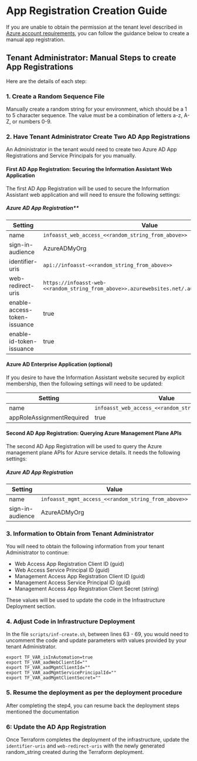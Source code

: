 # App Registration Creation Guide

If you are unable to obtain the permission at the tenant level described in [Azure account requirements](https://github.com/microsoft/PubSec-Info-Assistant/tree/v1.0?tab=readme-ov-file#azure-account-requirements), you can follow the guidance below to create a manual app registration.

## Tenant Administrator: Manual Steps to create App Registrations

Here are the details of each step:

### 1. Create a Random Sequence File

Manually create a random string for your environment, which should be a 1 to 5 character sequence. The value must be a combination of letters a-z, A-Z, or numbers 0-9.

### 2. Have Tenant Administrator Create Two AD App Registrations

An Administrator in the tenant would need to create two Azure AD App Registrations and Service Principals for you manually.

#### First AD App Registration: Securing the Information Assistant Web Application

The first AD App Registration will be used to secure the Information Assistant web application and will need to ensure the following settings:

##### Azure AD App Registration**

| Setting | Value |
|---|---|
| name | `infoasst_web_access_<<random_string_from_above>>` |
| sign-in-audience | AzureADMyOrg |
| identifier-uris | `api://infoasst-<<random_string_from_above>>` |
| web-redirect-uris | `https://infoasst-web-<<random_string_from_above>>.azurewebsites.net/.auth/login/aad/callback` |
| enable-access-token-issuance | true |
| enable-id-token-issuance | true |

#### Azure AD Enterprise Application (optional)

If you desire to have the Information Assistant website secured by explicit membership, then the following settings will need to be updated:

| Setting | Value |
|---|---|
| name | `infoasst_web_access_<<random_string_from_above>>` |
| appRoleAssignmentRequired | true |

#### Second AD App Registration: Querying Azure Management Plane APIs

The second AD App Registration will be used to query the Azure management plane APIs for Azure service details. It needs the following settings:

##### Azure AD App Registration

| Setting | Value |
|---|---|
| name | `infoasst_mgmt_access_<<random_string_from_above>>` |
| sign-in-audience | AzureADMyOrg |

### 3.  Information to Obtain from Tenant Administrator

You will need to obtain the following information from your tenant Administrator to continue:

- Web Access App Registration Client ID (guid)
- Web Access Service Principal ID (guid)
- Management Access App Registration Client ID (guid)
- Management Access Service Principal ID (guid)
- Management Access App Registration Client Secret (string)

These values will be used to update the code in the Infrastructure Deployment section.

### 4.  Adjust Code in Infrastructure Deployment

In the file `scripts/inf-create.sh`, between lines 63 - 69, you would need to uncomment the code  and update parameters with values provided by your tenant Administrator.

```
export TF_VAR_isInAutomation=true
export TF_VAR_aadWebClientId=""
export TF_VAR_aadMgmtClientId=""
export TF_VAR_aadMgmtServicePrincipalId=""
export TF_VAR_aadMgmtClientSecret=""
```

### 5. Resume the deployment as per the deployment procedure

After completing the step4, you can resume back the deployment steps mentioned the documentation

### 6: Update the AD App Registration

Once Terraform completes the deployment of the infrastructure, update the `identifier-uris` and `web-redirect-uris` with the newly generated random_string created during the Terraform deployment.
